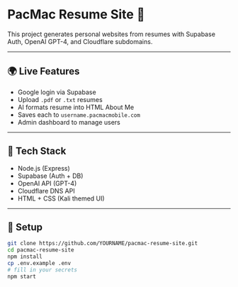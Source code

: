 # PacMac Resume Site 🚐

This project generates personal websites from resumes with Supabase Auth, OpenAI GPT-4, and Cloudflare subdomains.

---

## 🌍 Live Features

- Google login via Supabase
- Upload `.pdf` or `.txt` resumes
- AI formats resume into HTML About Me
- Saves each to `username.pacmacmobile.com`
- Admin dashboard to manage users

---

## 🧠 Tech Stack

- Node.js (Express)
- Supabase (Auth + DB)
- OpenAI API (GPT-4)
- Cloudflare DNS API
- HTML + CSS (Kali themed UI)

---

## 🚀 Setup

```bash
git clone https://github.com/YOURNAME/pacmac-resume-site.git
cd pacmac-resume-site
npm install
cp .env.example .env
# fill in your secrets
npm start
